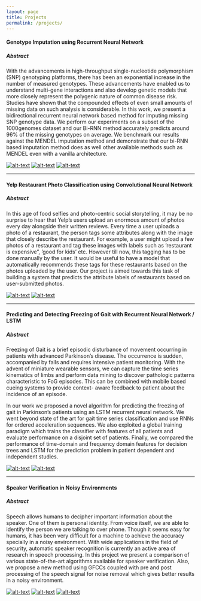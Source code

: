 ```yaml
---
layout: page
title: Projects
permalink: /projects/
---
```


#### **Genotype Imputation using Recurrent Neural Network**

##### **Abstract**  

With the advancements in high-throughput single-nucleotide polymorphism (SNP) genotyping platforms, there has been an exponential increase in the number of measured genotypes. These advancements have enabled us to understand multi-gene interactions and also develop genetic models that more closely represent the polygenic nature of common disease risk. Studies have shown that the compounded effects of even small amounts of missing data on such analysis is considerable. In this work, we present a bidirectional recurrent neural network based method for imputing missing SNP genotype data. We perform our experiments on a subset of the 1000genomes dataset and our Bi-RNN method accurately predicts around 96% of the missing genotypes on average. We benchmark our results against the MENDEL imputation method and demonstrate that our bi-RNN based imputation method does as well other available methods such as MENDEL even with a vanilla architecture.  

[![alt-text](https://github.com/favicon.ico)](https://github.com/deepakmuralidharan/CM229-Genotype-Imputation-using-Bidirectional-RNN) [![alt-text](http://icons.iconarchive.com/icons/graphicloads/filetype/32/pdf-icon.png)](https://www.dropbox.com/home?preview=cm229-final-report.pdf)
[![alt-text](http://icons.veryicon.com/32/System/Filetype%201/ppt.png)](https://www.dropbox.com/home?preview=cm229-final-presentation.pdf)  

---

#### **Yelp Restaurant Photo Classification using Convolutional Neural Network**  

##### **Abstract**  

In this age of food selfies and photo-centric social storytelling, it may be no surprise to hear that Yelp’s users upload an enormous amount of photos every day alongside their written reviews. Every time a user uploads a photo of a restaurant, the person tags some attributes along with the image that closely describe the restaurant. For example, a user might upload a few photos of a restaurant and tag these images with labels such as ’restaurant is expensive”, ’good for kids’ etc. However till now, this tagging has to be done manually by the user. It would be useful to have a model that automatically recommends these tags for these restaurants based on the photos uploaded by the user. Our project is aimed towards this task of building a system that predicts the attribute labels of restaurants based on user-submitted photos.  

[![alt-text](https://github.com/favicon.ico)](https://github.com/deepakmuralidharan/CM229-Genotype-Imputation-using-Bidirectional-RNN) [![alt-text](http://icons.iconarchive.com/icons/graphicloads/filetype/32/pdf-icon.png)](https://www.dropbox.com/home?preview=report_final.pdf)  

---

#### **Predicting and Detecting Freezing of Gait with Recurrent Neural Network / LSTM**  

##### **Abstract**  

Freezing of Gait is a brief episodic disturbance of movement occurring in patients with advanced Parkinson’s disease. The occurrence is sudden, accompanied by falls and requires intensive patient monitoring. With the advent of miniature wearable sensors, we can capture the time series kinematics of limbs and perform data mining to discover pathologic patterns characteristic to FoG episodes. This can be combined with mobile based cueing systems to provide context- aware feedback to patient about the incidence of an episode.  

In our work we proposed a novel algorithm for predicting the freezing of gait in Parkinson’s patients using an LSTM recurrent neural network. We went beyond state of the art for gait time series classification and use RNNs for ordered acceleration sequences. We also exploited a global training paradigm which trains the classifier with features of all patients and evaluate performance on a disjoint set of patients. Finally, we compared the performance of time-domain and frequency domain features for decision trees and LSTM for the prediction problem in patient dependent and independent studies.  

[![alt-text](http://icons.iconarchive.com/icons/graphicloads/filetype/32/pdf-icon.png)](https://www.dropbox.com/s/uk5wf6zhz8q8aqp/Our_report.pdf?dl=0)
[![alt-text](http://icons.veryicon.com/32/System/Filetype%201/ppt.png)](https://www.dropbox.com/home?preview=Poster-2.pdf)      

---

#### **Speaker Verification in Noisy Environments**  

##### **Abstract**  

Speech allows humans to decipher important information about the speaker. One of them is personal identity. From voice itself, we are able to identify the person we are talking to over phone. Though it seems easy for humans, it has been very difficult for a machine to achieve the accuracy specially in a noisy environment. With wide applications in the field of security, automatic speaker recognition is currently an active area of research in speech processing. In this project we present a comparison of various state-of-the-art algorithms available for speaker verification. Also, we propose a new method using GFCCs coupled with pre and post processing of the speech signal for noise removal which gives better results in a noisy environment.

[![alt-text](https://github.com/favicon.ico)](https://github.com/ShubhamAgarwal12/Automatic-Speaker-Recognition) [![alt-text](http://icons.iconarchive.com/icons/graphicloads/filetype/32/pdf-icon.png)](https://www.dropbox.com/home?preview=report.pdf)
[![alt-text](http://icons.veryicon.com/32/System/Filetype%201/ppt.png)](https://www.dropbox.com/home?preview=presentation.pdf)    
